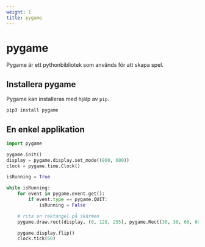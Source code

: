 ```yaml
---
weight: 1
title: pygame
---
```


# pygame

Pygame är ett pythonbibliotek som används för att skapa spel.

## Installera pygame

Pygame kan installeras med hjälp av `pip`.

```bash
pip3 install pygame
```

## En enkel applikation

```python
import pygame

pygame.init()
display = pygame.display.set_mode((800, 600))
clock = pygame.time.Clock()

isRunning = True

while isRunning:
    for event in pygame.event.get():
        if event.type == pygame.QUIT:
            isRunning = False

    # rita en rektangel på skärmen
    pygame.draw.rect(display, (0, 128, 255), pygame.Rect(30, 30, 60, 60))

    pygame.display.flip()
    clock.tick(60)
```